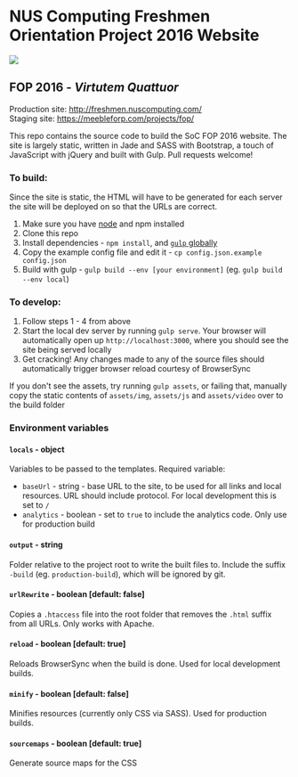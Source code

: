 # NUS Computing Freshmen Orientation Project 2016 Website 

![](https://meebleforp.com/projects/fop/img/logo.png) 

## FOP 2016 - *Virtutem Quattuor* 

Production site: http://freshmen.nuscomputing.com/  
Staging site: https://meebleforp.com/projects/fop/

This repo contains the source code to build the SoC FOP 2016 website. 
The site is largely static, written in Jade and SASS with Bootstrap, a touch of 
JavaScript with jQuery and built with Gulp. Pull requests welcome!  
 
### To build: 

Since the site is static, the HTML will have to be generated for each 
server the site will be deployed on so that the URLs are correct.  

1. Make sure you have [node][1] and npm installed 
2. Clone this repo 
3. Install dependencies - `npm install`, and [`gulp` globally][2] 
4. Copy the example config file and edit it - `cp config.json.example config.json`
5. Build with gulp - `gulp build --env [your environment]` (eg. `gulp build --env local`) 

### To develop: 

1. Follow steps 1 - 4 from above
2. Start the local dev server by running `gulp serve`. Your browser will automatically 
open up `http://localhost:3000`, where you should see the site being served locally  
3. Get cracking! Any changes made to any of the source files should 
automatically trigger browser reload courtesy of BrowserSync

If you don't see the assets, try running `gulp assets`, or failing that, manually copy 
the static contents of `assets/img`, `assets/js` and `assets/video` over to the 
build folder  

### Environment variables 

#### `locals` - object 

Variables to be passed to the templates. Required variable: 

 - `baseUrl` - string - base URL to the site, to be used for all links and local resources. 
 URL should include protocol. For local development this is set to `/`
 - `analytics` - boolean - set to `true` to include the analytics code. Only use 
 for production build   
 
#### `output` - string
 
Folder relative to the project root to write the built files to. Include the suffix `-build`
(eg. `production-build`), which will be ignored by git.  
 
#### `urlRewrite` - boolean [default: false] 

Copies a `.htaccess` file into the root folder that removes the `.html` suffix 
from all URLs. Only works with Apache. 

#### `reload` - boolean [default: true]

Reloads BrowserSync when the build is done. Used for local development builds.  

#### `minify` - boolean [default: false] 

Minifies resources (currently only CSS via SASS). Used for production builds. 

#### `sourcemaps` - boolean [default: true] 
 
Generate source maps for the CSS 

[1]: http://nodejs.org/
[2]: https://github.com/gulpjs/gulp/blob/master/docs/getting-started.md